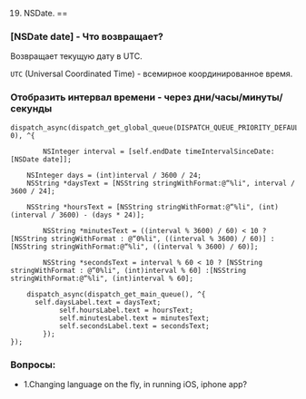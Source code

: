 19. NSDate.
==


### [NSDate date] - Что возвращает?

Возвращает текущую дату в UTC.

`UTC` (Universal Coordinated Time) - всемирное координированное время.


### Отобразить интервал времени - через дни/часы/минуты/секунды

```objc
dispatch_async(dispatch_get_global_queue(DISPATCH_QUEUE_PRIORITY_DEFAULT, 0), ^{

		NSInteger interval = [self.endDate timeIntervalSinceDate:[NSDate date]];
        
    NSInteger days = (int)interval / 3600 / 24;
    NSString *daysText = [NSString stringWithFormat:@“%li", interval / 3600 / 24];

    NSString *hoursText = [NSString stringWithFormat:@“%li", (int)(interval / 3600) - (days * 24)];
    
		NSString *minutesText = ((interval % 3600) / 60) < 10 ? [NSString stringWithFormat : @“0%li", ((interval % 3600) / 60)] :[NSString stringWithFormat:@“%li", ((interval % 3600) / 60)];
		
		NSString *secondsText = interval % 60 < 10 ? [NSString stringWithFormat : @“0%li", (int)interval % 60] :[NSString stringWithFormat:@“%li", (int)interval % 60];
		
    dispatch_async(dispatch_get_main_queue(), ^{
      self.daysLabel.text = daysText;
			self.hoursLabel.text = hoursText;
			self.minutesLabel.text = minutesText;
			self.secondsLabel.text = secondsText;
		});
});
```


### Вопросы:

* 1.Changing language on the fly, in running iOS, iphone app?



